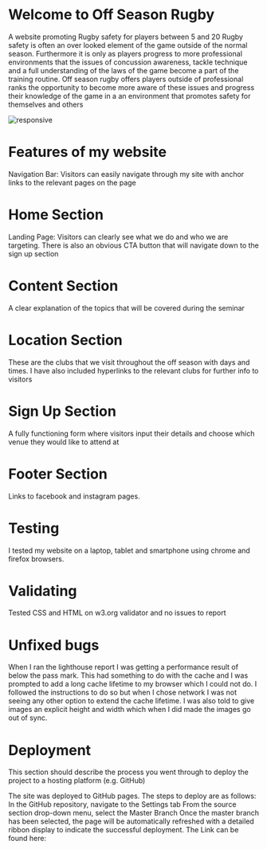 # Welcome to Off Season Rugby
A website promoting Rugby safety for players between 5 and 20
Rugby safety is often an over looked element of the game outside of the normal season. Furthermore it is only as players progress to more professional environments that the issues of concussion awareness, tackle technique and a full understanding of the laws of the game become a part of the  training routine. Off season rugby offers players outside of professional ranks the opportunity to become more aware of these issues and progress their knowledge of the game in a an environment that promotes safety for themselves and others

![responsive](https://user-images.githubusercontent.com/98762726/162168726-965e42fa-f14d-4b75-ad88-ad1d7b3f4c82.jpg)

# Features of my website
Navigation Bar:
Visitors can easily navigate through my site with anchor links to the relevant pages on the page

# Home Section
Landing Page:
Visitors can clearly see what we do and who we are targeting. There is also an obvious CTA button that will navigate down to the sign up section

# Content Section
A clear explanation of the topics that will be covered during the seminar

# Location Section
These are the clubs that we visit throughout the off season with days and times. I have also included hyperlinks to the relevant clubs for further info to visitors

# Sign Up Section
A fully functioning form where visitors input their details and choose which venue they  would like to attend at

# Footer Section
Links to  facebook and instagram pages.

# Testing
I tested my website on a laptop, tablet and smartphone using chrome and firefox browsers.

# Validating
Tested CSS and HTML on w3.org validator and no issues to report

# Unfixed bugs
When I ran the lighthouse report I was getting a performance result of below the pass mark. This had something to do with the cache and I was prompted to add a long cache lifetime to my browser which I could not do. I followed the instructions to do so but when I chose network I was not seeing any other option to extend the cache lifetime. I was also told to give images an explicit height and width which when I did made the images go out of sync.

# Deployment
This section should describe the process you went through to deploy the project to a hosting platform (e.g. GitHub)

The site was deployed to GitHub pages. The steps to deploy are as follows:
In the GitHub repository, navigate to the Settings tab
From the source section drop-down menu, select the Master Branch
Once the master branch has been selected, the page will be automatically refreshed with a detailed ribbon display to indicate the successful deployment.
The Link can be found here:
